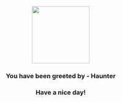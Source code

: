 <p align="center">
    <img src="https://raw.githubusercontent.com/PokeAPI/sprites/master/sprites/pokemon/93.png" width="150" height="150">
</p>
<h3 align="center">You have been greeted by - <b>Haunter</b></h3>
<h3 align="center">Have a nice day!</h3>
